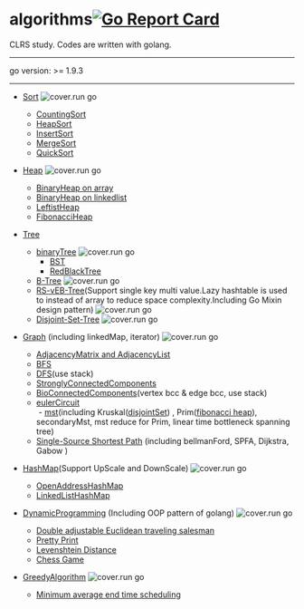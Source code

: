 # algorithms[![Go Report Card](https://goreportcard.com/badge/github.com/shady831213/algorithms)](https://goreportcard.com/report/github.com/shady831213/algorithms)
CLRS study. Codes are written with golang.

----------------

go version: >= 1.9.3

----------------

- [Sort](https://github.com/shady831213/algorithms/tree/master/sort) ![cover.run go](https://cover.run/go/github.com/shady831213/algorithms/sort.svg?tag=golang-1.10)
  - [CountingSort](https://github.com/shady831213/algorithms/blob/master/sort/countingSort.go)
  - [HeapSort](https://github.com/shady831213/algorithms/blob/master/sort/heapSort.go)
  - [InsertSort](https://github.com/shady831213/algorithms/blob/master/sort/insertionSort.go)
  - [MergeSort](https://github.com/shady831213/algorithms/blob/master/sort/mergeSort.go)
  - [QuickSort](https://github.com/shady831213/algorithms/blob/master/sort/quickSort.go)
  
- [Heap](https://github.com/shady831213/algorithms/tree/master/heap)
![cover.run go](https://cover.run/go/github.com/shady831213/algorithms/heap.svg?tag=golang-1.10)
  - [BinaryHeap on array](https://github.com/shady831213/algorithms/blob/master/heap/arrayHeap.go)
  - [BinaryHeap on linkedlist](https://github.com/shady831213/algorithms/blob/master/heap/linkedHeap.go)
  - [LeftistHeap](https://github.com/shady831213/algorithms/blob/master/heap/leftistHeap.go)
  - [FibonacciHeap](https://github.com/shady831213/algorithms/blob/master/heap/fibHeap.go)
  
- [Tree](https://github.com/shady831213/algorithms/tree/master/tree)
  - [binaryTree](https://github.com/shady831213/algorithms/tree/master/tree/binaryTree)
  ![cover.run go](https://cover.run/go/github.com/shady831213/algorithms/tree/binaryTree.svg?tag=golang-1.10)
    - [BST](https://github.com/shady831213/algorithms/blob/master/tree/binaryTree/binarySearchTree.go)
    - [RedBlackTree](https://github.com/shady831213/algorithms/blob/master/tree/binaryTree/rbTree.go)
  - [B-Tree](https://github.com/shady831213/algorithms/tree/master/tree/bTree)
  ![cover.run go](https://cover.run/go/github.com/shady831213/algorithms/tree/bTree.svg?tag=golang-1.10)
  - [RS-vEB-Tree](https://github.com/shady831213/algorithms/tree/master/tree/vEBTree)(Support single key multi value.Lazy hashtable is used to instead of array to reduce space complexity.Including Go Mixin design pattern)
  ![cover.run go](https://cover.run/go/github.com/shady831213/algorithms/tree/vEBTree.svg?tag=golang-1.10)
  - [Disjoint-Set-Tree](https://github.com/shady831213/algorithms/tree/master/tree/disjointSetTree)
  ![cover.run go](https://cover.run/go/github.com/shady831213/algorithms/tree/disjointSetTree.svg?tag=golang-1.10)
  
- [Graph](https://github.com/shady831213/algorithms/tree/master/graph) (including linkedMap, iterator)
![cover.run go](https://cover.run/go/github.com/shady831213/algorithms/graph.svg?tag=golang-1.10)
  - [AdjacencyMatrix and AdjacencyList](https://github.com/shady831213/algorithms/blob/master/graph/graph.go)
  - [BFS](https://github.com/shady831213/algorithms/blob/master/graph/bfs.go)
  - [DFS](https://github.com/shady831213/algorithms/blob/master/graph/dfs.go)(use stack)
  - [StronglyConnectedComponents](https://github.com/shady831213/algorithms/blob/master/graph/stronglyConnectedComp.go)
  - [BioConnectedComponents](https://github.com/shady831213/algorithms/blob/master/graph/bioConnectedComp.go)(vertex bcc & edge bcc, use stack)  
  - [eulerCircuit](https://github.com/shady831213/algorithms/blob/master/graph/eulerCircuit.go)  
  - [mst](https://github.com/shady831213/algorithms/blob/master/graph/mst.go)(including Kruskal([disjointSet](https://github.com/shady831213/algorithms/tree/master/tree/disjointSetTree)) , Prim([fibonacci heap](https://github.com/shady831213/algorithms/blob/master/heap/fibHeap.go)), secondaryMst, mst reduce for Prim, linear time bottleneck spanning tree)
  - [Single-Source Shortest Path](https://github.com/shady831213/algorithms/blob/master/graph/sssp.go) (including bellmanFord, SPFA, Dijkstra, Gabow )
  
- [HashMap](https://github.com/shady831213/algorithms/tree/master/hashMap)(Support UpScale and DownScale)
![cover.run go](https://cover.run/go/github.com/shady831213/algorithms/hashMap.svg?tag=golang-1.10)
  - [OpenAddressHashMap](https://github.com/shady831213/algorithms/blob/master/hashMap/openHashMap.go)
  - [LinkedListHashMap](https://github.com/shady831213/algorithms/blob/master/hashMap/chainedHashMap.go)
  
- [DynamicProgramming](https://github.com/shady831213/algorithms/tree/master/dp) (Including OOP pattern of golang)
![cover.run go](https://cover.run/go/github.com/shady831213/algorithms/dp.svg?tag=golang-1.10)
  - [Double adjustable Euclidean traveling salesman](https://github.com/shady831213/algorithms/blob/master/dp/bitonicTSP.go)
  - [Pretty Print](https://github.com/shady831213/algorithms/blob/master/dp/prettyPrint.go)
  - [Levenshtein Distance](https://github.com/shady831213/algorithms/blob/master/dp/levenshteinDistance.go)
  - [Chess Game](https://github.com/shady831213/algorithms/blob/master/dp/chessGame.go)
  
- [GreedyAlgorithm](https://github.com/shady831213/algorithms/tree/master/greedy)
![cover.run go](https://cover.run/go/github.com/shady831213/algorithms/greedy.svg?tag=golang-1.10)
  - [Minimum average end time scheduling](https://github.com/shady831213/algorithms/blob/master/greedy/minAvgCompletedTimeSch.go)
